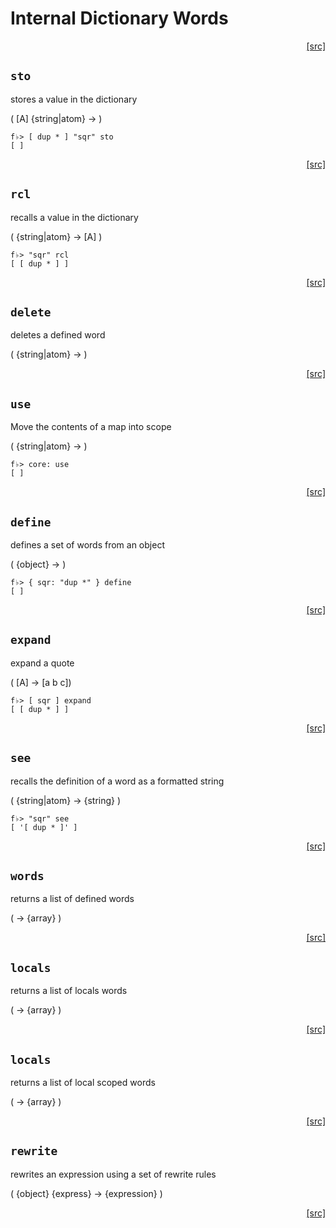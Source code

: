 # Internal Dictionary Words
<div style="text-align: right"><a href="https:/github.com/Hypercubed/f-flat_node/blob/master/src/core/dict.ts#L17">[src]</a></div>

## `sto`
stores a value in the dictionary

( [A] {string|atom} -> )

```
f♭> [ dup * ] "sqr" sto
[ ]
```
<div style="text-align: right"><a href="https:/github.com/Hypercubed/f-flat_node/blob/master/src/core/dict.ts#L30">[src]</a></div>

## `rcl`
recalls a value in the dictionary

( {string|atom} -> [A] )

```
f♭> "sqr" rcl
[ [ dup * ] ]
```
<div style="text-align: right"><a href="https:/github.com/Hypercubed/f-flat_node/blob/master/src/core/dict.ts#L52">[src]</a></div>

## `delete`
deletes a defined word

( {string|atom} -> )
<div style="text-align: right"><a href="https:/github.com/Hypercubed/f-flat_node/blob/master/src/core/dict.ts#L69">[src]</a></div>

## `use`

Move the contents of a map into scope

( {string|atom} -> )

```
f♭> core: use
[ ]
```
<div style="text-align: right"><a href="https:/github.com/Hypercubed/f-flat_node/blob/master/src/core/dict.ts#L88">[src]</a></div>

## `define`
defines a set of words from an object

( {object} -> )

```
f♭> { sqr: "dup *" } define
[ ]
```
<div style="text-align: right"><a href="https:/github.com/Hypercubed/f-flat_node/blob/master/src/core/dict.ts#L110">[src]</a></div>

## `expand`
expand a quote

( [A] -> [a b c])

```
f♭> [ sqr ] expand
[ [ dup * ] ]
```
<div style="text-align: right"><a href="https:/github.com/Hypercubed/f-flat_node/blob/master/src/core/dict.ts#L125">[src]</a></div>

## `see`
recalls the definition of a word as a formatted string

( {string|atom} -> {string} )

```
f♭> "sqr" see
[ '[ dup * ]' ]
```
<div style="text-align: right"><a href="https:/github.com/Hypercubed/f-flat_node/blob/master/src/core/dict.ts#L140">[src]</a></div>

## `words`
returns a list of defined words

( -> {array} )
<div style="text-align: right"><a href="https:/github.com/Hypercubed/f-flat_node/blob/master/src/core/dict.ts#L157">[src]</a></div>

## `locals`
returns a list of locals words

( -> {array} )
<div style="text-align: right"><a href="https:/github.com/Hypercubed/f-flat_node/blob/master/src/core/dict.ts#L167">[src]</a></div>

## `locals`
returns a list of local scoped words

( -> {array} )
<div style="text-align: right"><a href="https:/github.com/Hypercubed/f-flat_node/blob/master/src/core/dict.ts#L177">[src]</a></div>

## `rewrite`
rewrites an expression using a set of rewrite rules

( {object} {express} -> {expression} )
<div style="text-align: right"><a href="https:/github.com/Hypercubed/f-flat_node/blob/master/src/core/dict.ts#L187">[src]</a></div>
